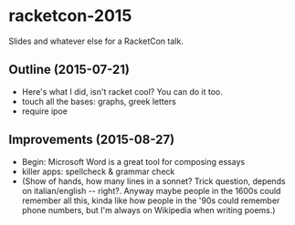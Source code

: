 racketcon-2015
==============

Slides and whatever else for a RacketCon talk.


Outline (2015-07-21)
---

- Here's what I did, isn't racket cool? You can do it too.
- touch all the bases: graphs, greek letters
- require ipoe

Improvements (2015-08-27)
---

- Begin: Microsoft Word is a great tool for composing essays
- killer apps: spellcheck & grammar check
- (Show of hands, how many lines in a sonnet?
   Trick question, depends on italian/english -- right?.
   Anyway maybe people in the 1600s could remember all this,
   kinda like how people in the '90s could remember phone numbers,
   but I'm always on Wikipedia when writing poems.)
